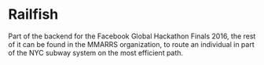# Railfish
Part of the backend for the Facebook Global Hackathon Finals 2016, the rest of it can be found in the MMARRS organization, to route an individual in part of the NYC subway system on the most efficient path.
